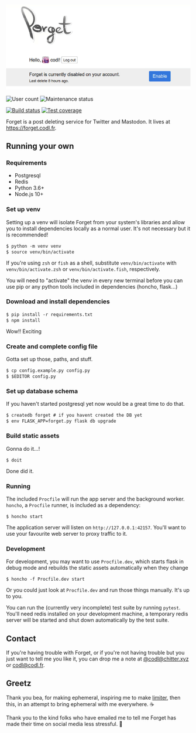[![Forget](assets/promo.gif)](https://forget.codl.fr)

![User count](https://forget.codl.fr/api/badge/users)
![Maintenance status](https://img.shields.io/maintenance/yes/2022.svg)

[![Build status](https://img.shields.io/travis/codl/forget.svg)](https://travis-ci.org/codl/forget/)
[![Test coverage](https://img.shields.io/codecov/c/github/codl/forget.svg)](https://codecov.io/gh/codl/forget)

Forget is a post deleting service for Twitter and Mastodon. It lives at
<https://forget.codl.fr>.


## Running your own

### Requirements

* Postgresql
* Redis
* Python 3.6+
* Node.js 10+


### Set up venv

Setting up a venv will isolate Forget from your system's libraries and allow you to install
dependencies locally as a normal user. It's not necessary but it is recommended!

```
$ python -m venv venv
$ source venv/bin/activate
```

If you're using `zsh` or `fish` as a shell, substitute `venv/bin/activate` with
`venv/bin/activate.zsh` or `venv/bin/activate.fish`, respectively.

You will need to "activate" the venv in every new terminal before you can use
pip or any python tools included in dependencies (honcho, flask...)

### Download and install dependencies

```
$ pip install -r requirements.txt
$ npm install
```

Wow!! Exciting

### Create and complete config file

Gotta set up those, paths, and stuff.

```
$ cp config.example.py config.py
$ $EDITOR config.py
```

### Set up database schema

If you haven't started postgresql yet now would be a great time to do that.

```
$ createdb forget # if you havent created the DB yet
$ env FLASK_APP=forget.py flask db upgrade
```

### Build static assets

Gonna do it...!

```
$ doit
```

Done did it.

### Running

The included `Procfile` will run the app server and the background worker.
`honcho`, a `Procfile` runner, is included as a dependency:

```
$ honcho start
```

The application server will listen on `http://127.0.0.1:42157`.
You'll want to use your favourite web server to proxy traffic to it.

### Development

For development, you may want to use `Procfile.dev`, which starts flask in
debug mode and rebuilds the static assets automatically when they change

```
$ honcho -f Procfile.dev start
```

Or you could just look at `Procfile.dev` and run those things manually. It's up
to you.

You can run the (currently very incomplete) test suite by running `pytest`.
You'll need redis installed on your development machine, a temporary redis
server will be started and shut down automatically by the test suite.

## Contact

If you're having trouble with Forget, or if you're not having trouble but you
just want to tell me you like it, you can drop me a note at
[@codl@chitter.xyz](https://chitter.xyz/@codl) or
[codl@codl.fr](mailto:codl@codl.fr).

## Greetz

Thank you bea, for making ephemeral, inspiring me to make [limiter][], then this,
in an attempt to bring ephemeral with me everywhere. ☕

[limiter]: https://github.com/codl/limiter

Thank you to the kind folks who have emailed me to tell me Forget has made their
time on social media less stressful. 🌻
